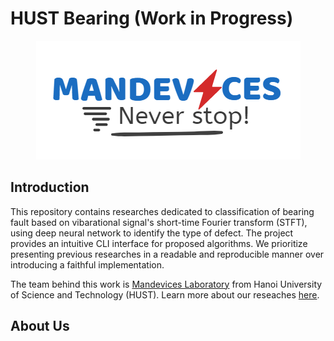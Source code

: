 # HUST Bearing (Work in Progress)
<p align="center">
    <img src="assests/mandevices_logo.png">
</p>

## Introduction
This repository contains researches dedicated to classification of bearing fault based on vibarational signal's short-time Fourier transform (STFT), using deep neural network to identify the type of defect.
The project provides an intuitive CLI interface for proposed algorithms.
We prioritize presenting previous researches in a readable and reproducible manner over introducing a faithful implementation.

The team behind this work is [Mandevices Laboratory](https://www.facebook.com/mandeviceslaboratory) from Hanoi University of Science and Technology (HUST). Learn more about our reseaches [here](#about-us).
## About Us
